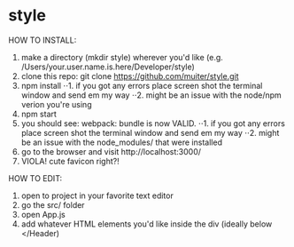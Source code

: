 # style


HOW TO INSTALL:
  1. make a directory (mkdir style) wherever you'd like (e.g. /Users/your.user.name.is.here/Developer/style)
  2. clone this repo: git clone https://github.com/muiter/style.git
  3. npm install
⋅⋅1. if you got any errors place screen shot the terminal window and send em my way
⋅⋅2. might be an issue with the node/npm verion you're using
  4. npm start
  5. you should see: webpack: bundle is now VALID.
⋅⋅1. if you got any errors place screen shot the terminal window and send em my way
⋅⋅2. might be an issue with the node_modules/ that were installed
  6. go to the browser and visit http://localhost:3000/
  7. VIOLA! cute favicon right?!


HOW TO EDIT:
  1. open to project in your favorite text editor
  2. go the src/ folder
  3. open App.js
  4. add whatever HTML elements you'd like inside the div (ideally below </Header)
